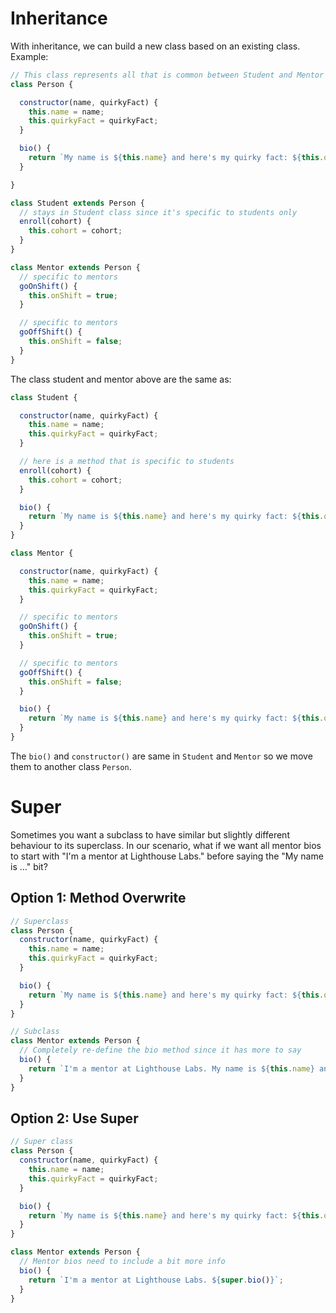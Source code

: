 # Inheritance
With inheritance, we can build a new class based on an existing class.
Example:
```js
// This class represents all that is common between Student and Mentor
class Person {

  constructor(name, quirkyFact) {
    this.name = name;
    this.quirkyFact = quirkyFact;
  }

  bio() {
    return `My name is ${this.name} and here's my quirky fact: ${this.quirkyFact}`;
  }

}
```
```js
class Student extends Person {
  // stays in Student class since it's specific to students only
  enroll(cohort) {
    this.cohort = cohort;
  }
}

class Mentor extends Person {
  // specific to mentors
  goOnShift() {
    this.onShift = true;
  }

  // specific to mentors
  goOffShift() {
    this.onShift = false;
  }
}
```
The class student and mentor above are the same as:
```js
class Student {

  constructor(name, quirkyFact) {
    this.name = name;
    this.quirkyFact = quirkyFact;
  }

  // here is a method that is specific to students
  enroll(cohort) {
    this.cohort = cohort;
  }

  bio() {
    return `My name is ${this.name} and here's my quirky fact: ${this.quirkyFact}`;
  }
}

class Mentor {

  constructor(name, quirkyFact) {
    this.name = name;
    this.quirkyFact = quirkyFact;
  }

  // specific to mentors
  goOnShift() {
    this.onShift = true;
  }

  // specific to mentors
  goOffShift() {
    this.onShift = false;
  }

  bio() {
    return `My name is ${this.name} and here's my quirky fact: ${this.quirkyFact}`;
  }
}
```
The `bio()` and `constructor()` are same in `Student` and `Mentor` so we move them to another class `Person`.

# Super
Sometimes you want a subclass to have similar but slightly different behaviour to its superclass. In our scenario, what if we want all mentor bios to start with "I'm a mentor at Lighthouse Labs." before saying the "My name is ..." bit?
## Option 1: Method Overwrite
```js
// Superclass
class Person {
  constructor(name, quirkyFact) {
    this.name = name;
    this.quirkyFact = quirkyFact;
  }

  bio() {
    return `My name is ${this.name} and here's my quirky fact: ${this.quirkyFact}`;
  }
}

// Subclass
class Mentor extends Person {
  // Completely re-define the bio method since it has more to say
  bio() {
    return `I'm a mentor at Lighthouse Labs. My name is ${this.name} and here's my quirky fact: ${this.quirkyFact}`;
  }
}
```
## Option 2: Use Super
```js
// Super class
class Person {
  constructor(name, quirkyFact) {
    this.name = name;
    this.quirkyFact = quirkyFact;
  }

  bio() {
    return `My name is ${this.name} and here's my quirky fact: ${this.quirkyFact}`;
  }
}

class Mentor extends Person {
  // Mentor bios need to include a bit more info
  bio() {
    return `I'm a mentor at Lighthouse Labs. ${super.bio()}`;
  }
}
```